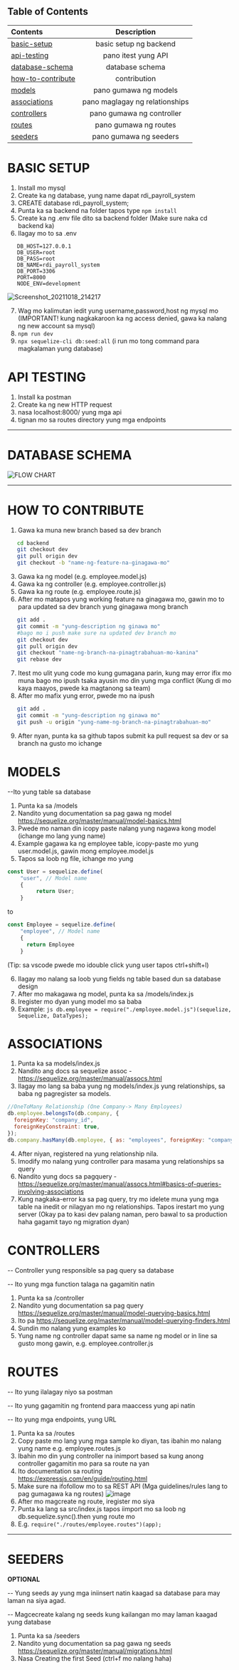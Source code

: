 
## Table of Contents

| Contents              |      Description          |
| :-------------------- | :-----------------------: |
| [basic-setup](#basic-setup)        |      basic setup ng backend           |
| [api-testing](#api-testing)  |     pano itest yung API          |
| [database-schema](#database-schema)      | database schema     |
| [how-to-contribute](#how-to-contribute)    |   contribution       |
| [models](#models)        |   pano gumawa ng models        |
| [associations](#associations)      |   pano maglagay ng relationships        |
| [controllers](#controllers)        |      pano gumawa ng controller          |
| [routes](#routes)        | pano gumawa ng routes     |
| [seeders](#seeders)| pano gumawa ng seeders |


# BASIC SETUP

1. Install mo mysql
2. Create ka ng database, yung name dapat rdi_payroll_system
3. CREATE database rdi_payroll_system;
4. Punta ka sa backend na folder tapos type ```npm install```
5. Create ka ng .env file dito sa backend folder (Make sure naka cd backend ka)
6. Ilagay mo to sa .env
```env
   DB_HOST=127.0.0.1
   DB_USER=root
   DB_PASS=root
   DB_NAME=rdi_payroll_system
   DB_PORT=3306
   PORT=8000
   NODE_ENV=development
```
![Screenshot_20211018_214217](https://user-images.githubusercontent.com/37836505/137743492-2a6077bf-7dc4-472a-84d6-202f1e6dadfe.png)


7. Wag mo kalimutan iedit yung username,password,host ng mysql mo (IMPORTANT! kung nagkakaroon ka ng access denied, gawa ka nalang ng new account sa mysql)
8. ```npm run dev```
9. ```npx sequelize-cli db:seed:all``` (i run mo tong command para magkalaman yung database)

# API TESTING 

1. Install ka postman
2. Create ka ng new HTTP request
3. nasa localhost:8000/ yung mga api
4. tignan mo sa routes directory yung mga endpoints


------------------------------------------------------

# DATABASE SCHEMA




![FLOW CHART](https://user-images.githubusercontent.com/37836505/137889285-98ffa6db-1787-4004-965e-c406ab200e2a.png)




--------------------------------------------------

# HOW TO CONTRIBUTE
1. Gawa ka muna new branch based sa dev branch
```bash 
   cd backend
   git checkout dev
   git pull origin dev
   git checkout -b "name-ng-feature-na-ginagawa-mo"
```
3. Gawa ka ng model (e.g. employee.model.js)
4. Gawa ka ng controller (e.g. employee.controller.js)
5. Gawa ka ng route (e.g. employee.route.js)
6. After mo matapos yung working feature na ginagawa mo, gawin mo to para updated sa dev branch yung ginagawa mong branch
```bash
   git add .
   git commit -m "yung-description ng ginawa mo"
   #bago mo i push make sure na updated dev branch mo
   git checkout dev
   git pull origin dev
   git checkout "name-ng-branch-na-pinagtrabahuan-mo-kanina"
   git rebase dev
```
7. Itest mo ulit yung code mo kung gumagana parin, kung may error ifix mo muna bago mo ipush tsaka ayusin mo din yung mga conflict (Kung di mo kaya maayos, pwede ka magtanong sa team)
8. After mo mafix yung error, pwede mo na ipush 
```bash
   git add .
   git commit -m "yung-description ng ginawa mo"
   git push -u origin "yung-name-ng-branch-na-pinagtrabahuan-mo"
```
9. After nyan, punta ka sa github tapos submit ka pull request sa dev or sa branch na gusto mo ichange

# MODELS

--Ito yung table sa database

1. Punta ka sa /models 
2. Nandito yung documentation sa pag gawa ng model https://sequelize.org/master/manual/model-basics.html
3. Pwede mo naman din icopy paste nalang yung nagawa kong model (ichange mo lang yung name)
4. Example gagawa ka ng employee table, icopy-paste mo yung user.model.js, gawin mong employee.model.js
5. Tapos sa loob ng file, ichange mo yung
```js
const User = sequelize.define(
    "user", // Model name
    {
         return User;
    }
```
to
```js
const Employee = sequelize.define(
    "employee", // Model name
    {
      return Employee
    }
```
(Tip: sa vscode pwede mo idouble click yung user tapos ctrl+shift+l)


6. Ilagay mo nalang sa loob yung fields ng table based dun sa database design
7. After mo makagawa ng model, punta ka sa /models/index.js
8. Iregister mo dyan yung model mo sa baba
9. Example: ```js db.employee = require("./employee.model.js")(sequelize, Sequelize, DataTypes);```


# ASSOCIATIONS
1. Punta ka sa models/index.js
2. Nandito ang docs sa sequelize assoc - https://sequelize.org/master/manual/assocs.html
3. Ilagay mo lang sa baba yung ng models/index.js yung relationships, sa baba ng pagregister sa models.
```js
//OneToMany Relationship (One Company-> Many Employees)
db.employee.belongsTo(db.company, {
  foreignKey: "company_id",
  foreignKeyConstraint: true,
});
db.company.hasMany(db.employee, { as: "employees", foreignKey: "company_id" });
```
4. After niyan, registered na yung relationship nila.
5. Imodify mo nalang yung controller para masama yung relationships sa query
6. Nandito yung docs sa pagquery - https://sequelize.org/master/manual/assocs.html#basics-of-queries-involving-associations
7. Kung nagkaka-error ka sa pag query, try mo idelete muna yung mga table na inedit or nilagyan mo ng relationships. Tapos irestart mo yung server (Okay pa to kasi dev palang naman, pero bawal to sa production haha gagamit tayo ng migration dyan)

# CONTROLLERS

-- Controller yung responsible sa pag query sa database

-- Ito yung mga function talaga na gagamitin natin
1. Punta ka sa /controller
2. Nandito yung documentation sa pag query https://sequelize.org/master/manual/model-querying-basics.html
3. Ito pa https://sequelize.org/master/manual/model-querying-finders.html
4. Sundin mo nalang yung examples ko
5. Yung name ng controller dapat same sa name ng model or in line sa gusto mong gawin, e.g. employee.controller.js 

# ROUTES

-- Ito yung ilalagay niyo sa postman

-- Ito yung gagamitin ng frontend para maaccess yung api natin

-- Ito yung mga endpoints, yung URL

1. Punta ka sa /routes
2. Copy paste mo lang yung mga sample ko diyan, tas ibahin mo nalang yung name e.g. employee.routes.js
3. Ibahin mo din yung controller na inimport based sa kung anong controller gagamitin mo para sa route na yan
4. Ito documentation sa routing https://expressjs.com/en/guide/routing.html
5. Make sure na ifofollow mo to sa REST API (Mga guidelines/rules lang to pag gumagawa ka ng routes) ![image](https://usercontent.one/wp/www.kennethlange.com/wp-content/uploads/2018/10/task_api.png?media=1631958963)
6. After mo magcreate ng route, iregister mo siya
7. Punta ka lang sa src/index.js tapos iimport mo sa loob ng db.sequelize.sync().then yung route mo
8. E.g. ```require("./routes/employee.routes")(app);```


------------------------------------------------------------
# SEEDERS
**OPTIONAL**

-- Yung seeds ay yung mga iniinsert natin kaagad sa database para may laman na siya agad.

-- Magcecreate kalang ng seeds kung kailangan mo may laman kaagad yung database
1. Punta ka sa /seeders
2. Nandito yung documentation sa pag gawa ng seeds https://sequelize.org/master/manual/migrations.html
3. Nasa Creating the first Seed (ctrl+f mo nalang haha)




